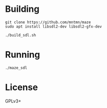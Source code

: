 # Building

```
git clone https://github.com/mntmn/maze
sudo apt install libsdl2-dev libsdl2-gfx-dev

./build_sdl.sh
```

# Running

```
./maze_sdl
```

# License

GPLv3+

